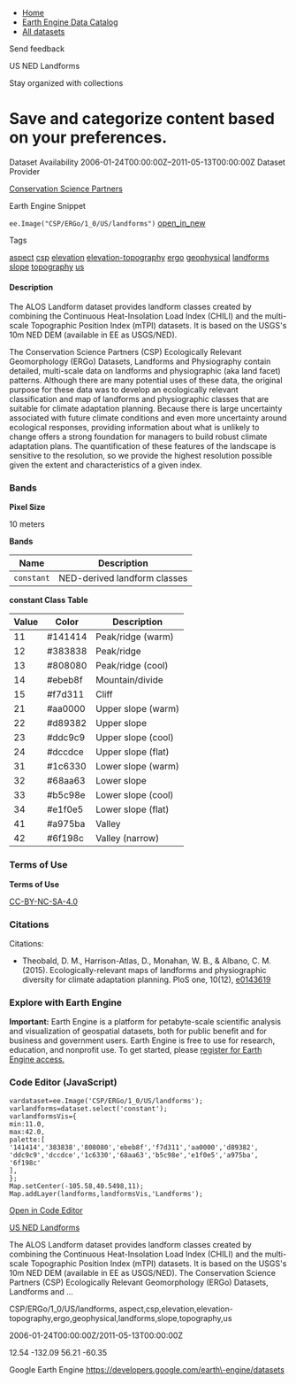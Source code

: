 



* [Home](https://developers.google.com/)
* [Earth Engine Data Catalog](https://developers.google.com/earth-engine/datasets)
* [All datasets](https://developers.google.com/earth-engine/datasets/catalog)





 
 
 Send feedback
 
 

US NED Landforms


 
 Stay organized with collections
 

 
 Save and categorize content based on your preferences.
==================================================================================================================








Dataset Availability
2006\-01\-24T00:00:00Z–2011\-05\-13T00:00:00Z
Dataset Provider


[Conservation Science Partners](https://www.csp-inc.org/)



Earth Engine Snippet


`ee.Image("CSP/ERGo/1_0/US/landforms")` 
[open\_in\_new](https://code.earthengine.google.com/?scriptPath=Examples:Datasets/CSP/CSP_ERGo_1_0_US_landforms)





Tags


[aspect](/earth-engine/datasets/tags/aspect)
[csp](/earth-engine/datasets/tags/csp)
[elevation](/earth-engine/datasets/tags/elevation)
[elevation\-topography](/earth-engine/datasets/tags/elevation-topography)
[ergo](/earth-engine/datasets/tags/ergo)
[geophysical](/earth-engine/datasets/tags/geophysical)
[landforms](/earth-engine/datasets/tags/landforms)
[slope](/earth-engine/datasets/tags/slope)
[topography](/earth-engine/datasets/tags/topography)
[us](/earth-engine/datasets/tags/us)








#### Description



The ALOS Landform dataset provides landform classes created by combining
the Continuous Heat\-Insolation Load Index (CHILI) and the
multi\-scale Topographic Position Index (mTPI) datasets. It is
based on the USGS's 10m NED DEM (available in EE as USGS/NED).


The Conservation Science Partners (CSP) Ecologically Relevant Geomorphology
(ERGo) Datasets, Landforms and Physiography contain detailed, multi\-scale
data on landforms and physiographic (aka land facet) patterns. Although
there are many potential uses of these data, the original purpose for these
data was to develop an ecologically relevant classification and map of
landforms and physiographic classes that are suitable for climate adaptation
planning. Because there is large uncertainty associated with future climate
conditions and even more uncertainty around ecological responses, providing
information about what is unlikely to change offers a strong foundation for
managers to build robust climate adaptation plans. The quantification of
these features of the landscape is sensitive to the resolution, so we
provide the highest resolution possible given the extent and characteristics
of a given index.





### Bands



**Pixel Size**
  
10 meters



**Bands**




| Name | Description |
| --- | --- |
| `constant` | NED\-derived landform classes |


**constant Class Table**




| Value | Color | Description |
| --- | --- | --- |
| 11 | \#141414 | Peak/ridge (warm) |
| 12 | \#383838 | Peak/ridge |
| 13 | \#808080 | Peak/ridge (cool) |
| 14 | \#ebeb8f | Mountain/divide |
| 15 | \#f7d311 | Cliff |
| 21 | \#aa0000 | Upper slope (warm) |
| 22 | \#d89382 | Upper slope |
| 23 | \#ddc9c9 | Upper slope (cool) |
| 24 | \#dccdce | Upper slope (flat) |
| 31 | \#1c6330 | Lower slope (warm) |
| 32 | \#68aa63 | Lower slope |
| 33 | \#b5c98e | Lower slope (cool) |
| 34 | \#e1f0e5 | Lower slope (flat) |
| 41 | \#a975ba | Valley |
| 42 | \#6f198c | Valley (narrow) |




### Terms of Use


**Terms of Use**


[CC\-BY\-NC\-SA\-4\.0](https://spdx.org/licenses/CC-BY-NC-SA-4.0.html)




### Citations



Citations:
* Theobald, D. M., Harrison\-Atlas, D., Monahan, W. B., \& Albano, C. M.
(2015\). Ecologically\-relevant maps of landforms and physiographic diversity
for climate adaptation planning. PloS one, 10(12\),
[e0143619](https://journals.plos.org/plosone/article?id=10.1371/journal.pone.0143619)





### Explore with Earth Engine


**Important:** 
 Earth Engine is a platform for petabyte\-scale scientific analysis and visualization of
 geospatial datasets, both for public benefit and for business and government users.
 Earth Engine is free to use for research, education, and nonprofit use. To get started, please
 [register for Earth Engine access.](https://console.cloud.google.com/earth-engine)



### Code Editor (JavaScript)



```
vardataset=ee.Image('CSP/ERGo/1_0/US/landforms');
varlandforms=dataset.select('constant');
varlandformsVis={
min:11.0,
max:42.0,
palette:[
'141414','383838','808080','ebeb8f','f7d311','aa0000','d89382',
'ddc9c9','dccdce','1c6330','68aa63','b5c98e','e1f0e5','a975ba',
'6f198c'
],
};
Map.setCenter(-105.58,40.5498,11);
Map.addLayer(landforms,landformsVis,'Landforms');
```



[Open in Code Editor](https://code.earthengine.google.com/?scriptPath=Examples:Datasets/CSP/CSP_ERGo_1_0_US_landforms)


[US NED Landforms](/earth-engine/datasets/catalog/CSP_ERGo_1_0_US_landforms)

The ALOS Landform dataset provides landform classes created by combining the Continuous Heat\-Insolation Load Index (CHILI) and the multi\-scale Topographic Position Index (mTPI) datasets. It is based on the USGS's 10m NED DEM (available in EE as USGS/NED). The Conservation Science Partners (CSP) Ecologically Relevant Geomorphology (ERGo) Datasets, Landforms and …

 CSP/ERGo/1\_0/US/landforms,
 aspect,csp,elevation,elevation\-topography,ergo,geophysical,landforms,slope,topography,us

2006\-01\-24T00:00:00Z/2011\-05\-13T00:00:00Z



 12\.54 \-132\.09 56\.21 \-60\.35
 



Google Earth Engine
https://developers.google.com/earth\-engine/datasets








